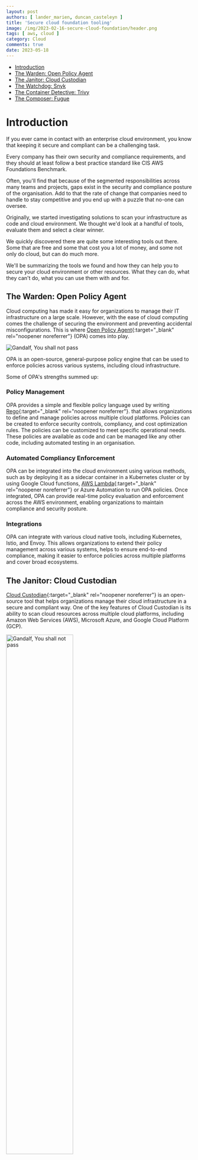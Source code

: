 ```yaml
---
layout: post
authors: [ lander_marien, duncan_casteleyn ]
title: 'Secure cloud foundation tooling'
image: /img/2023-02-16-secure-cloud-foundation/header.png
tags: [ aws, cloud ]
category: Cloud
comments: true
date: 2023-05-18
---
```


- [Introduction](#introduction)
- [The Warden: Open Policy Agent](#the-warden-open-policy-agent)
- [The Janitor: Cloud Custodian](#the-janitor-cloud-custodian)
- [The Watchdog: Snyk](#the-watchdog-snyk)
- [The Container Detective: Trivy](#the-container-detective-trivy)
- [The Composer: Fugue](#the-composer-fugue)

# Introduction

If you ever came in contact with an enterprise cloud environment,
you know that keeping it secure and compliant can be a challenging task.

Every company has their own security and compliance requirements,
and they should at least follow a best practice standard like CIS AWS Foundations Benchmark.

Often, you'll find that because of the segmented responsibilities across many teams and projects, gaps exist in the security and compliance posture of the organisation. 
Add to that the rate of change that companies need to handle to stay competitive and you end up with a puzzle that no-one can oversee. 

Originally, we started investigating solutions to scan your infrastructure as code and cloud environment.
We thought we'd look at a handful of tools, evaluate them and select a clear winner.

We quickly discovered there are quite some interesting tools out there.
Some that are free and some that cost you a lot of money,
and some not only do cloud, but can do much more.

We'll be summarizing the tools we found and how they can help you to secure your cloud environment or other resources.
What they can do, what they can't do, what you can use them with and for.

## The Warden: Open Policy Agent

Cloud computing has made it easy for organizations to manage their IT infrastructure on a large scale. However, with the ease of cloud computing comes the challenge of securing the environment and preventing accidental misconfigurations. This is where [Open Policy Agent](https://www.openpolicyagent.org/){:target="_blank" rel="noopener noreferrer"} (OPA) comes into play.

<img src="{{ '/img/2023-02-16-secure-cloud-foundation/warden.png' | prepend: site.baseurl }}" alt="Gandalf, You shall not pass" class="image fit" style="margin:0px auto; max-width:100%">

OPA is an open-source, general-purpose policy engine that can be used to enforce policies across various systems, including cloud infrastructure.

Some of OPA's strengths summed up:

### Policy Management
OPA provides a simple and flexible policy language used by writing [Rego](https://www.openpolicyagent.org/docs/latest/policy-language/){:target="_blank" rel="noopener noreferrer"}.  that allows organizations to define and manage policies across multiple cloud platforms. 
Policies can be created to enforce security controls, compliancy, and cost optimization rules. 
The policies can be customized to meet specific operational needs.
These policies are available as code and can be managed like any other code, including automated testing in an organisation. 

### Automated Compliancy Enforcement

OPA can be integrated into the cloud environment using various methods, such as by deploying it as a sidecar container in a Kubernetes cluster or by using Google Cloud functions, [AWS Lambda](https://aws.amazon.com/blogs/opensource/easily-running-open-policy-agent-serverless-with-aws-lambda-and-amazon-api-gateway/){:target="_blank" rel="noopener noreferrer"} or Azure Automation to run OPA policies. 
Once integrated, OPA can provide real-time policy evaluation and enforcement across the AWS environment, enabling organizations to maintain compliance and security posture.

### Integrations

OPA can integrate with various cloud native tools, including Kubernetes, Istio, and Envoy. This allows organizations to extend their policy management across various systems, helps to ensure end-to-end compliance, making it easier to enforce policies across multiple platforms and cover broad ecosystems.

## The Janitor: Cloud Custodian

[Cloud Custodian](https://cloudcustodian.io/){:target="_blank" rel="noopener noreferrer"} is an open-source tool that helps organizations manage their cloud infrastructure in a secure and compliant way. One of the key features of Cloud Custodian is its ability to scan cloud resources across multiple cloud platforms, including Amazon Web Services (AWS), Microsoft Azure, and Google Cloud Platform (GCP).

<img src="{{ '/img/2023-02-16-secure-cloud-foundation/janitor.png' | prepend: site.baseurl }}" alt="Gandalf, You shall not pass" class="image fit" style="margin:0px auto; max-width:100%; height:60%;">

Cloud Custodian uses a policy-driven approach to scan cloud resources. Policies are written using a simple and flexible policy language that allows organizations to define and manage policies.

The features of Cloud Custodian for a secure cloud environment:

### Automated Remediation

Cloud Custodian not only identifies policy violations but also automates the remediation process. For example, if a policy violation is identified, such as an unsecured storage bucket in AWS, Cloud Custodian can automatically take corrective actions, such as deleting the unsecured bucket or encrypting it.

### Continuous Compliance

Cloud Custodian helps organizations maintain continuous compliance by ensuring that policies are enforced at all times. The tool can detect any changes in the cloud infrastructure that may violate the policies and take corrective actions in real-time.

### Cost Optimization

Cloud Custodian also helps organizations optimize cloud costs by automating the deletion of unused resources, enforcing tagging policies to identify unused resources, and providing reports on cost savings.

## The Watchdog: Snyk

[Snyk](https://snyk.io/){:target="_blank" rel="noopener noreferrer"} is a cloud security platform that helps you to get end-to-end insight into your security footprint.

<img src="{{ '/img/2023-02-16-secure-cloud-foundation/snyk.png' | prepend: site.baseurl }}" alt="Gandalf, You shall not pass" class="image fit" style="margin:0px auto; max-width:100%; height:60%">

### Code scanning

Snyk can scan your code for vulnerabilities and compliance issues,
by example security issues like sql injection or path traversal vulnerabilities.

You might then ask: "How can it help me solve them?"
They have data flow windows that shows you the entry point and method invocation of the vulnerability, which shows you
the entire stack path to the vulnerability in your source code.
This helps you in assessing what the impact of a vulnerability is and how urgent you need to provide a patch for it.
This way you can for example asses if a method is publicly accessible or not.

To help you further with solving the vulnerability you can read the details of the vulnerability
and a best practice for preventing it, if available.
If you thought that would be enough they have another tab that shows 3 open source projects that had the vulnerability
and how they fixed it in their code base.

### License Scanning

You can configure Snyk to scan your open source dependencies for license issues with your dependencies,
which can be useful for example if your company wants to avoid using dependencies with a certain license,
because they want to commercialize the software in the future.
For example a library that uses patents,
but its software rights don't include that you may use their patents when using their library.
The company might for various reason not allow AGPLv3 libraries for example, because of various reasons.

### Container scanning

Snyk can scan your container images for vulnerabilities it can do this from docker images, Amazon ECR, Docker hub, ...
You can set this up in your Kubernetes cluster, but currently Fargate is not supported.

You can automate the image updating process by using container scanning on your Git repository.
By using this method, Snyk can automatically create pull requests for you that you can test and then merge if satisfied.
This reduces your effort to stay safe and up to date.

### Infrastructure as code scanning

Snyk can scan your infrastructure as code against the CIS AWS Foundations Benchmark or you can write custom policies.
To scan your IaC, you simply have to add your Git repository that contains your IaC
and the Snyk platform will start scanning if for you.
You can also use the Snyk CLI to scan your IaC if you want to make it part of your CI/CD pipelines.
By using it this way you can make this a requirement before pull requests are merged that you pass the CLI tool's scan
or even block deployment to environments.

### Custom policies

Snyk allows you to write custom policies in Rego, but only for IaC scanning and platform policies.

OPA is easy to use because applications can easily delegate policy validation to OPA if needed.
Snyk IaC leverages OPA to do its policy scanning, according to one of their blogposts.
You get a preset of policies out the box from Snyk, and you can add your own custom policies written in Rego.

## The Container Detective: Trivy

[Trivy](https://trivy.dev/){:target="_blank" rel="noopener noreferrer"} is an open-source cli tool provided by Aqua
Security.

<img src="{{ '/img/2023-02-16-secure-cloud-foundation/Trivy.png' | prepend: site.baseurl }}" alt="Gandalf, You shall not pass" class="image fit" style="margin:0px auto; max-width:100%; height:60%">

### Container scanning

Trivy can scan container images against well-known vulnerabilities.
Trivy will scan files inside container images and container image metadata.

Trivy scans the files inside container images for:

* Vulnerabilities
* Misconfigurations
* Secrets
* Licenses

The image metadata will be scanned for:

* Misconfigurations
* Secrets

### Dependency scanning

Trivy can scan your dependencies for well known vulnerabilities.

It has a mode that automatically discovers, declarations files for various package managers.
This dependency scanning is very powerful it scans the file system for typical files used to declare dependencies,
like a `pom.xml`, but can also scan into jar and war files.

If you thought "that's nice", that's not all it can do!
It can also scan your linux systems package managers by fetching what packages are installed,
apt and apk are supported of the box for alpine and ubuntu based images.

### CI/CD integration

Because Trivy is a CLI tool, it can easily be integrates in new or existing CI/CD pipelines.
To integrate it into GitHub you could tell trivy the run should fail (exit code 1 instead of 0) only for HIGH and
Critical issues.

Trivy also maintains a [GitHub action](https://github.com/aquasecurity/trivy-action) to integrate it in GitHub actions.
But the community has created 2 additional GitHub actions.

This action has some examples of how you can integrate this with GitHub Advanced Security.

### AWS integration

Trivy can be run locally to scan your AWS environment using the AWS CLI.
The default included check scans against AWS CIS 1.2.0 benchmark.
It shows summarizes a lists of issues, and gives description of how to resolve the issue, it won't automatically fix it.

The benefit compared to AWS security hub is that here you can stop the issue from being created before merge or deploy.
While security hub would tell you after the resource already exists in AWS.

### Secret scanning

Trivy can scan your code for secrets,
because it's not like you have ever had a developer push your precious AWS access key.
(I really wonder why we suddenly have EC2s with GPU's booting up?)
It can scan for:

* AWS access key
* GCP service account
* GitHub personal access token
* GitLab personal access token
* Slack access token
* etc.

It can do this either on the file system or inside a container image.

### Configuration issues

Trivy can scan your configuration files against known configuration issues it support files like:

* Dockerfiles
* Kubernetes manifests
* Terraform
* CloudFormation
* etc.

### Custom policies

You can add your own custom policies, but you will have to write them in Rego.
Trivy uses Defsec their cloud rules engine for Docker and Kubernetes and tfsec a static analysis scanner for terraform
code,
both of these rule engines are open-source and use OPA under the hood.

## The Composer: Fugue

[Fugue](https://www.fugue.co/){:target="_blank" rel="noopener noreferrer"} is a cloud security platform that helps you to secure your cloud environment,
it was bought by Snyk some time ago and after this take-over Snyk started working on Snyk Cloud.

<img src="{{ '/img/2023-02-16-secure-cloud-foundation/Fugue.png' | prepend: site.baseurl }}" alt="Gandalf, You shall not pass" class="image fit" style="margin:0px auto; max-width:100%; height:60%">

### Baseline enforcement

Fugue allows you to take a snapshot of your cloud environment and use it as baseline.

This prevents anyone from making modifications to your environment that are not compliant with your baseline.

It can't recreate or delete resources, it only enforces by modifying them back to the original state of the snapshot.

A snapshot captures complete cloud resource configurations, attributes, relationships, and drift.
As an added bonus, snapshots enable deep visualization and reporting capabilities.

### Policy scanning

Fugue allows you to write policies to scan your AWS environment for compliance,
or you can use one of the pre-defined policies like CIS AWS Foundations Benchmark.

It does not provide automatic solutions to fix the violations, but has descriptions on how to fix them.

### CI/CD integration

Fugue can be integrated with your CI/CD pipeline to scan your infrastructure as code for compliance using their cli.

They have a guide on how to set this up with CircleCI,
but it should be possible to set this up with any other CI/CD tools.

### Custom policies

Fugue allows you to write custom policies in Rego.

## Conclusion

In conclusion, managing and securing cloud environments can be a complex and challenging task due to segmented responsibilities across different teams and projects. Open Policy Agent, Cloud Custodian, and Snyk are three tools of many that can help organizations enforce policies, maintain continuous compliance and governance, and optimize costs across multiple cloud platforms.

While these tools can be valuable additions to any organization’s cloud security and compliance toolset, it’s worth
noting that cloud providers also offer native solutions like AWS Security Hub, Azure Security Center/Sentinel that can
offer similar functionality.
However, the native solutions may lack the flexibility and customization options of third-party tools like OPA, Cloud
Custodian, and Snyk, which may be essential for meeting specific organizational requirements.

If you found this post helpful, be sure to keep an eye out for our upcoming follow-up post,
we'll be diving deeper into the practical applications of OPA and sharing some real-world use cases.
Be sure to stay tuned, so you don't miss out on valuable insights and tips.
